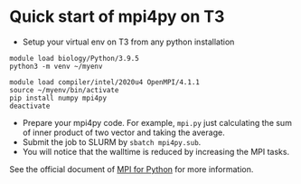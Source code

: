 # Quick start of mpi4py on T3

- Setup your virtual env on T3 from any python installation
```
module load biology/Python/3.9.5
python3 -m venv ~/myenv

module load compiler/intel/2020u4 OpenMPI/4.1.1
source ~/myenv/bin/activate
pip install numpy mpi4py
deactivate
```
- Prepare your mpi4py code. For example, `mpi.py` just calculating the sum of inner product of two vector and taking the average.
- Submit the job to SLURM by `sbatch mpi4py.sub`.
- You will notice that the walltime is reduced by increasing the MPI tasks.

See the official document of [MPI for Python](https://mpi4py.readthedocs.io/en/stable/) for more information.
